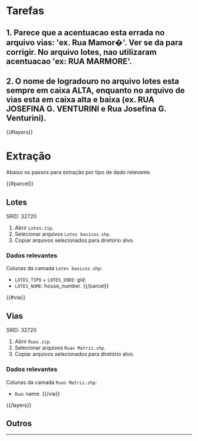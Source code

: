 # Tarefas

## 1. Parece que a acentuacao esta errada no arquivo vias: 'ex. Rua Mamor�'. Ver se da para corrigir. No arquivo lotes, nao utilizaram acentuacao 'ex: RUA MARMORE'.

## 2. O nome de logradouro no arquivo lotes esta sempre em caixa ALTA, enquanto no arquivo de vias esta em caixa alta e baixa (ex. RUA JOSEFINA G. VENTURINI e Rua Josefina G. Venturini).

{{#layers}}

# Extração
Abaixo os passos para extração por tipo de dado relevante.

{{#parcel}}
## Lotes
SRID: 32720
1. Abrir `Lotes.zip`.
2. Selecionar arquivos `Lotes basicos.shp`.
3. Copiar arquivos selecionados para diretório alvo.

### Dados relevantes
Colunas da camada `Lotes basicos.shp`:
* `LOTES_TIPO` + `LOTES_ENDE`: gid;
* `LOTES_NUME`: house_number.
{{/parcel}}

{{#via}}
## Vias
SRID: 32720
1. Abrir `Ruas.zip`.
2. Selecionar arquivos `Ruas Matriz.shp`.
3. Copiar arquivos selecionados para diretório alvo.

### Dados relevantes
Colunas da camada `Ruas Matriz.shp`:
* `Rua`: name.
{{/via}}

{{/layers}}

## Outros

---

